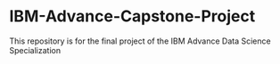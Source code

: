 # IBM-Advance-Capstone-Project
This repository is for the final project of the IBM Advance Data Science Specialization
